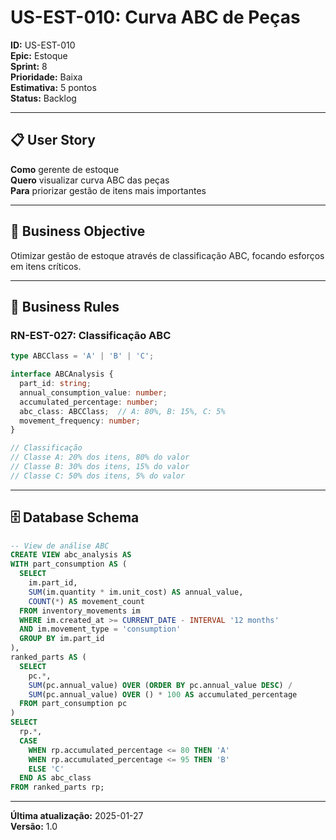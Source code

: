 # US-EST-010: Curva ABC de Peças

**ID:** US-EST-010  
**Epic:** Estoque  
**Sprint:** 8  
**Prioridade:** Baixa  
**Estimativa:** 5 pontos  
**Status:** Backlog  

---

## 📋 User Story

**Como** gerente de estoque  
**Quero** visualizar curva ABC das peças  
**Para** priorizar gestão de itens mais importantes

---

## 🎯 Business Objective

Otimizar gestão de estoque através de classificação ABC, focando esforços em itens críticos.

---

## 📐 Business Rules

### RN-EST-027: Classificação ABC
```typescript
type ABCClass = 'A' | 'B' | 'C';

interface ABCAnalysis {
  part_id: string;
  annual_consumption_value: number;
  accumulated_percentage: number;
  abc_class: ABCClass;  // A: 80%, B: 15%, C: 5%
  movement_frequency: number;
}

// Classificação
// Classe A: 20% dos itens, 80% do valor
// Classe B: 30% dos itens, 15% do valor  
// Classe C: 50% dos itens, 5% do valor
```

---

## 🗄️ Database Schema

```sql
-- View de análise ABC
CREATE VIEW abc_analysis AS
WITH part_consumption AS (
  SELECT 
    im.part_id,
    SUM(im.quantity * im.unit_cost) AS annual_value,
    COUNT(*) AS movement_count
  FROM inventory_movements im
  WHERE im.created_at >= CURRENT_DATE - INTERVAL '12 months'
  AND im.movement_type = 'consumption'
  GROUP BY im.part_id
),
ranked_parts AS (
  SELECT 
    pc.*,
    SUM(pc.annual_value) OVER (ORDER BY pc.annual_value DESC) / 
    SUM(pc.annual_value) OVER () * 100 AS accumulated_percentage
  FROM part_consumption pc
)
SELECT 
  rp.*,
  CASE 
    WHEN rp.accumulated_percentage <= 80 THEN 'A'
    WHEN rp.accumulated_percentage <= 95 THEN 'B'
    ELSE 'C'
  END AS abc_class
FROM ranked_parts rp;
```

---

**Última atualização:** 2025-01-27  
**Versão:** 1.0
